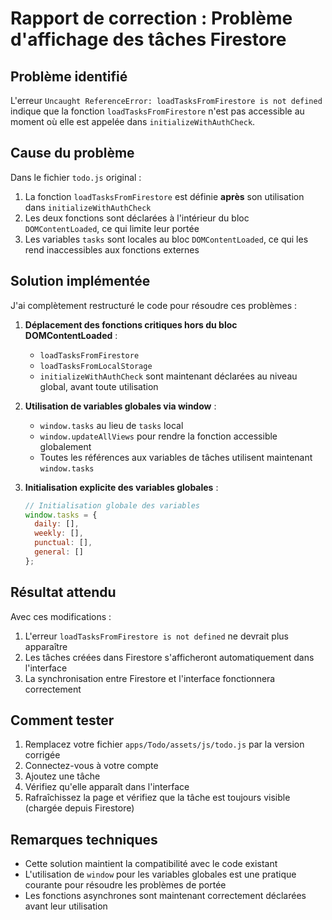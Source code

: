 # Rapport de correction : Problème d'affichage des tâches Firestore

## Problème identifié
L'erreur `Uncaught ReferenceError: loadTasksFromFirestore is not defined` indique que la fonction `loadTasksFromFirestore` n'est pas accessible au moment où elle est appelée dans `initializeWithAuthCheck`.

## Cause du problème
Dans le fichier `todo.js` original :
1. La fonction `loadTasksFromFirestore` est définie **après** son utilisation dans `initializeWithAuthCheck`
2. Les deux fonctions sont déclarées à l'intérieur du bloc `DOMContentLoaded`, ce qui limite leur portée
3. Les variables `tasks` sont locales au bloc `DOMContentLoaded`, ce qui les rend inaccessibles aux fonctions externes

## Solution implémentée
J'ai complètement restructuré le code pour résoudre ces problèmes :

1. **Déplacement des fonctions critiques hors du bloc DOMContentLoaded** :
   - `loadTasksFromFirestore`
   - `loadTasksFromLocalStorage`
   - `initializeWithAuthCheck`
   sont maintenant déclarées au niveau global, avant toute utilisation

2. **Utilisation de variables globales via window** :
   - `window.tasks` au lieu de `tasks` local
   - `window.updateAllViews` pour rendre la fonction accessible globalement
   - Toutes les références aux variables de tâches utilisent maintenant `window.tasks`

3. **Initialisation explicite des variables globales** :
   ```javascript
   // Initialisation globale des variables
   window.tasks = {
     daily: [],
     weekly: [],
     punctual: [],
     general: []
   };
   ```

## Résultat attendu
Avec ces modifications :
1. L'erreur `loadTasksFromFirestore is not defined` ne devrait plus apparaître
2. Les tâches créées dans Firestore s'afficheront automatiquement dans l'interface
3. La synchronisation entre Firestore et l'interface fonctionnera correctement

## Comment tester
1. Remplacez votre fichier `apps/Todo/assets/js/todo.js` par la version corrigée
2. Connectez-vous à votre compte
3. Ajoutez une tâche
4. Vérifiez qu'elle apparaît dans l'interface
5. Rafraîchissez la page et vérifiez que la tâche est toujours visible (chargée depuis Firestore)

## Remarques techniques
- Cette solution maintient la compatibilité avec le code existant
- L'utilisation de `window` pour les variables globales est une pratique courante pour résoudre les problèmes de portée
- Les fonctions asynchrones sont maintenant correctement déclarées avant leur utilisation
